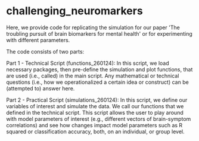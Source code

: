 # challenging_neuromarkers
Here, we provide code for replicating the simulation for our paper 'The troubling pursuit of brain biomarkers for mental health' or for experimenting with different parameters.

The code consists of two parts:

Part 1 - Technical Script (functions_260124): In this script, we load necessary packages, then pre-define the simulation and plot functions, that are used (i.e., called) in the main script. Any mathematical or technical questions (i.e., how we operationalized a certain idea or construct) can be (attempted to) answer here.

Part 2 - Practical Script (simulations_260124): In this script, we define our variables of interest and simulate the data. We call our functions that we defined in the technical script. This script allows the user to play around with model parameters of interest (e.g., different vectors of brain-symptom correlations) and see how changes impact model parameters such as R squared or classification accuracy, both, on an individual, or group level. 

